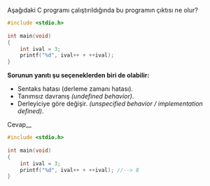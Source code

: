 Aşağıdaki C programı çalıştırıldığında bu programın çıktısı ne olur?

```c
#include <stdio.h>
 
int main(void)
{
	int ival = 3;
	printf("%d", ival++ + ++ival);
}
```


__Sorunun yanıtı şu seçeneklerden biri de olabilir:__</br>
+ Sentaks hatası (derleme zamanı hatası).
+ Tanımsız davranış _(undefined behavior)_.
+ Derleyiciye göre değişir. _(unspecified behavior / implementation defined)_.

Cevap__

```c
#include <stdio.h>
 
int main(void)
{
	int ival = 3;
	printf("%d", ival++ + ++ival); //--> 8 
}
```



